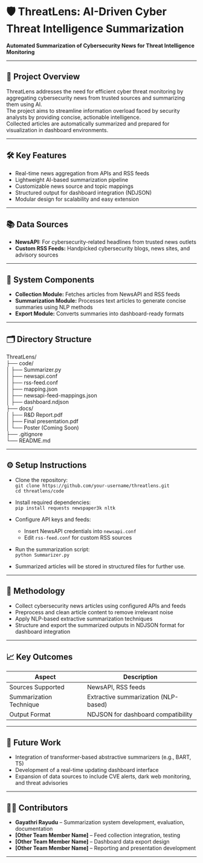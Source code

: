 # 🛡️ ThreatLens: AI-Driven Cyber Threat Intelligence Summarization
**Automated Summarization of Cybersecurity News for Threat Intelligence Monitoring**

---

## 📌 Project Overview

ThreatLens addresses the need for efficient cyber threat monitoring by aggregating cybersecurity news from trusted sources and summarizing them using AI.  
The project aims to streamline information overload faced by security analysts by providing concise, actionable intelligence.  
Collected articles are automatically summarized and prepared for visualization in dashboard environments.

---

## 🛠️ Key Features

- Real-time news aggregation from APIs and RSS feeds
- Lightweight AI-based summarization pipeline
- Customizable news source and topic mappings
- Structured output for dashboard integration (NDJSON)
- Modular design for scalability and easy extension

---

## 📚 Data Sources

- **NewsAPI:** For cybersecurity-related headlines from trusted news outlets
- **Custom RSS Feeds:** Handpicked cybersecurity blogs, news sites, and advisory sources

---

## 🧩 System Components

- **Collection Module:** Fetches articles from NewsAPI and RSS feeds
- **Summarization Module:** Processes text articles to generate concise summaries using NLP methods
- **Export Module:** Converts summaries into dashboard-ready formats

---

## 🗂️ Directory Structure

ThreatLens/  
├── code/  
│   ├── Summarizer.py  
│   ├── newsapi.conf  
│   ├── rss-feed.conf  
│   ├── mapping.json  
│   ├── newsapi-feed-mappings.json  
│   ├── dashboard.ndjson  
├── docs/  
│   ├── R&D Report.pdf  
│   ├── Final presentation.pdf  
│   └── Poster (Coming Soon)  
├── .gitignore  
└── README.md  

---

## ⚙️ Setup Instructions

- Clone the repository:  
  `git clone https://github.com/your-username/threatlens.git`  
  `cd threatlens/code`

- Install required dependencies:  
  `pip install requests newspaper3k nltk`

- Configure API keys and feeds:  
  - Insert NewsAPI credentials into `newsapi.conf`
  - Edit `rss-feed.conf` for custom RSS sources

- Run the summarization script:  
  `python Summarizer.py`

- Summarized articles will be stored in structured files for further use.

---

## 🔬 Methodology

- Collect cybersecurity news articles using configured APIs and feeds
- Preprocess and clean article content to remove irrelevant noise
- Apply NLP-based extractive summarization techniques
- Structure and export the summarized outputs in NDJSON format for dashboard integration

---

## 📈 Key Outcomes

| Aspect                 | Description |
|-------------------------|-------------|
| Sources Supported       | NewsAPI, RSS feeds |
| Summarization Technique | Extractive summarization (NLP-based) |
| Output Format           | NDJSON for dashboard compatibility |

---

## 🚀 Future Work

- Integration of transformer-based abstractive summarizers (e.g., BART, T5)
- Development of a real-time updating dashboard interface
- Expansion of data sources to include CVE alerts, dark web monitoring, and threat advisories

---

## 👩‍💻 Contributors

- **Gayathri Rayudu** – Summarization system development, evaluation, documentation  
- **[Other Team Member Name]** – Feed collection integration, testing  
- **[Other Team Member Name]** – Dashboard data export design  
- **[Other Team Member Name]** – Reporting and presentation development  

---
